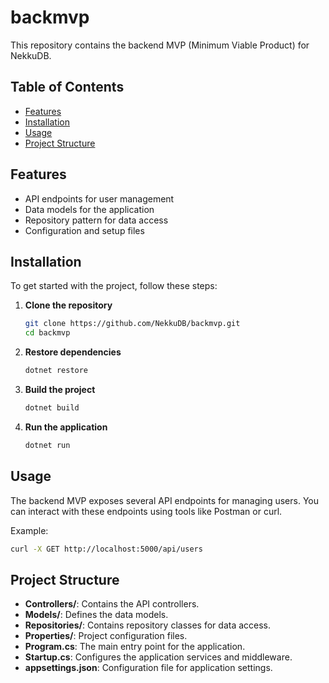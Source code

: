# backmvp

This repository contains the backend MVP (Minimum Viable Product) for NekkuDB.

## Table of Contents

- [Features](#features)
- [Installation](#installation)
- [Usage](#usage)
- [Project Structure](#project-structure)

## Features

- API endpoints for user management
- Data models for the application
- Repository pattern for data access
- Configuration and setup files

## Installation

To get started with the project, follow these steps:

1. **Clone the repository**
   ```sh
   git clone https://github.com/NekkuDB/backmvp.git
   cd backmvp
   ```

2. **Restore dependencies**
   ```sh
   dotnet restore
   ```

3. **Build the project**
   ```sh
   dotnet build
   ```

4. **Run the application**
   ```sh
   dotnet run
   ```

## Usage

The backend MVP exposes several API endpoints for managing users. You can interact with these endpoints using tools like Postman or curl. 

Example:
```sh
curl -X GET http://localhost:5000/api/users
```

## Project Structure

- **Controllers/**: Contains the API controllers.
- **Models/**: Defines the data models.
- **Repositories/**: Contains repository classes for data access.
- **Properties/**: Project configuration files.
- **Program.cs**: The main entry point for the application.
- **Startup.cs**: Configures the application services and middleware.
- **appsettings.json**: Configuration file for application settings.
